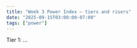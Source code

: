 ```yaml
---
title: "Week 3 Power Index — tiers and risers"
date: "2025-09-15T03:00:00-07:00"
tags: ["power"]
---
```

Tier 1: ...
